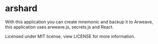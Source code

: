 # arshard

With this application you can create mnemonic and backup it to Arweave, this application uses arweave.js, secrets.js and React.

Licensed under MIT license, view LICENSE for more information.
